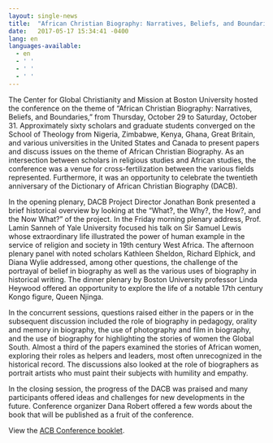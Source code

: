 ```yaml
---
layout: single-news
title:  "African Christian Biography: Narratives, Beliefs, and Boundaries"
date:   2017-05-17 15:34:41 -0400
lang: en
languages-available:
  - en
  - ' '
  - ' '
  - ' '
---
```

The Center for Global Christianity and Mission at Boston University hosted the conference on the theme of “African Christian Biography: Narratives, Beliefs, and Boundaries,” from Thursday, October 29 to Saturday, October 31. Approximately sixty scholars and graduate students converged on the School of Theology from Nigeria, Zimbabwe, Kenya, Ghana, Great Britain, and various universities in the United States and Canada to present papers and discuss issues on the theme of African Christian Biography. As an intersection between scholars in religious studies and African studies, the conference was a venue for cross-fertilization between the various fields represented. Furthermore, it was an opportunity to celebrate the twentieth anniversary of the Dictionary of African Christian Biography (DACB).

In the opening plenary, DACB Project Director Jonathan Bonk presented a brief historical overview by looking at the “What?, the Why?, the How?, and the Now What?” of the project. In the Friday morning plenary address, Prof. Lamin Sanneh of Yale University focused his talk on Sir Samuel Lewis whose extraordinary life illustrated the power of human example in the service of religion and society in 19th century West Africa. The afternoon plenary panel with noted scholars Kathleen Sheldon, Richard Elphick, and Diana Wylie addressed, among other questions, the challenge of the portrayal of belief in biography as well as the various uses of biography in historical writing. The dinner plenary by Boston University professor Linda Heywood offered an opportunity to explore the life of a notable 17th century Kongo figure, Queen Njinga.

In the concurrent sessions, questions raised either in the papers or in the subsequent discussion included the role of biography in pedagogy, orality and memory in biography, the use of photography and film in biography, and the use of biography for highlighting the stories of women the Global South. Almost a third of the papers examined the stories of African women, exploring their roles as helpers and leaders, most often unrecognized in the historical record. The discussions also looked at the role of biographers as portrait artists who must paint their subjects with humility and empathy.

In the closing session, the progress of the DACB was praised and many participants offered ideas and challenges for new developments in the future. Conference organizer Dana Robert offered a few words about the book that will be published as a fruit of the conference.

View the [ACB Conference booklet]({{site.url}}/ACBprogram2015.pdf).
